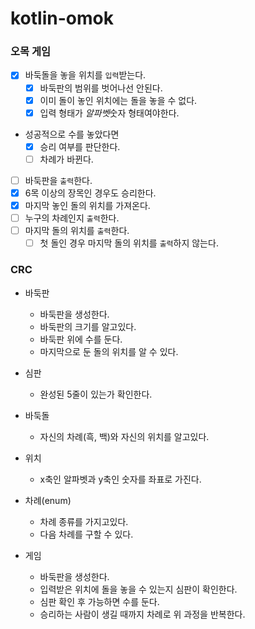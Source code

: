 # kotlin-omok

### 오목 게임

- [x] 바둑돌을 놓을 위치를 `입력`받는다.
    - [x] 바둑판의 범위를 벗어나선 안된다.
    - [x] 이미 돌이 놓인 위치에는 돌을 놓을 수 없다.
    - [x] 입력 형태가 $알파벳$숫자 형태여야한다.
- 성공적으로 수를 놓았다면
    - [x] 승리 여부를 판단한다.
    - [ ] 차례가 바뀐다.
- [ ] 바둑판을 `출력`한다.
- [x] 6목 이상의 장목인 경우도 승리한다.
- [x] 마지막 놓인 돌의 위치를 가져온다.
- [ ] 누구의 차례인지 `출력`한다.
- [ ] 마지막 돌의 위치를 `출력`한다.
    - [ ] 첫 돌인 경우 마지막 돌의 위치를 `출력`하지 않는다.

### CRC

- 바둑판
    - 바둑판을 생성한다.
    - 바둑판의 크기를 알고있다.
    - 바둑판 위에 수를 둔다.
    - 마지막으로 둔 돌의 위치를 알 수 있다.

- 심판
    - 완성된 5줄이 있는가 확인한다.

- 바둑돌
    - 자신의 차례(흑, 백)와 자신의 위치를 알고있다.

- 위치
    - x축인 알파벳과 y축인 숫자를 좌표로 가진다.

- 차례(enum)
    - 차례 종류를 가지고있다.
    - 다음 차례를 구할 수 있다.

- 게임
    - 바둑판을 생성한다.
    - 입력받은 위치에 돌을 놓을 수 있는지 심판이 확인한다.
    - 심판 확인 후 가능하면 수를 둔다.
    - 승리하는 사람이 생길 때까지 차례로 위 과정을 반복한다.
